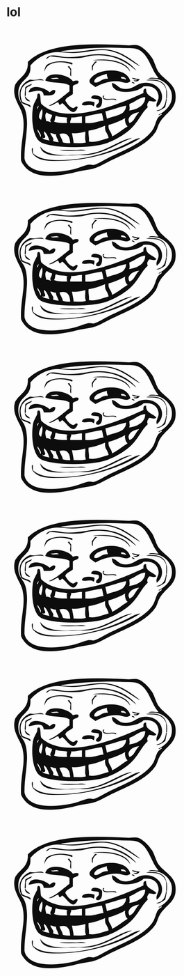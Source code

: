 # lol
<!DOCTYPE html>
<html>
<head>
<link rel="stylesheet" href="style.css">
</head>
<body>
	
<div class="wrap">
	<div class="cube">
		<div class="front"><img src="./lolface.png"/></div>
		<div class="back"><img src="./lolface.png"/></div>
		<div class="top"><img src="./lolface.png"/></div>
		<div class="bottom"><img src="./lolface.png"/></div>
		<div class="left"><img src="./lolface.png"/></div>
		<div class="right"><img src="./lolface.png"/></div>
	</div>
</div>
</body>
</html>
